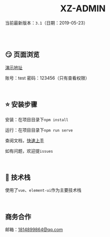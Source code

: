 <h1 align="center">XZ-ADMIN</h1>

当前最新版本：`3.1`（日期：2019-05-23）

<br/>
<br/>

## :smirk: 页面浏览 

[演示地址](https://xzadmin.xuanzai.top)

账号：test
密码：123456（只有查看权限）

<br/>

## :star: 安装步骤

安装：在项目目录下`npm install`

运行：在项目目录下`npm run serve`

查阅文档，[快速上手](http://xzadmin-docs.xuanzai.top)

如有问题，欢迎提`issues`

<br/>


## :sparkling_heart: 技术栈
使用了`vue`、`element-ui`作为主要技术栈

<br/>

## 商务合作

邮箱：1814899864@qq.com

